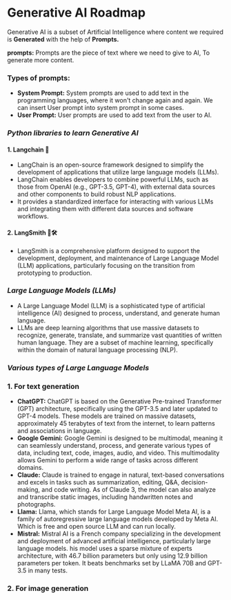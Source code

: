 # **Generative AI Roadmap**

Generative AI is a subset of Artificial Intelligence where content we required is **Generated** with the help of **Prompts.**

**prompts:** Prompts are the piece of text where we need to give to AI, To generate more content.

### **Types of prompts:**
- **System Prompt:** System prompts are used to add text in the programming languages, where it won't change again and again. We can insert User prompt into system prompt in some cases.
- **User Prompt:** User prompts are used to add text from the user to AI.


### _**Python libraries to learn Generative AI**_

  #### **1. Langchain 🦜**
  
  - LangChain is an open-source framework designed to simplify the development of applications that utilize large language models (LLMs).
  - LangChain enables developers to combine powerful LLMs, such as those from OpenAI (e.g., GPT-3.5, GPT-4), with external data sources and other components to build robust NLP applications.
  - It provides a standardized interface for interacting with various LLMs and integrating them with different data sources and software workflows.
  
  #### **2. LangSmith 🦜🛠️**
  
  - LangSmith is a comprehensive platform designed to support the development, deployment, and maintenance of Large Language Model (LLM) applications, particularly focusing on the transition from prototyping to production.

### _**Large Language Models (LLMs)**_

- A Large Language Model (LLM) is a sophisticated type of artificial intelligence (AI) designed to process, understand, and generate human language.
- LLMs are deep learning algorithms that use massive datasets to recognize, generate, translate, and summarize vast quantities of written human language. They are a subset of machine learning, specifically within the domain of natural language processing (NLP).

### _**Various types of Large Language Models**_

  ### 1. For text generation

  - **ChatGPT:** ChatGPT is based on the Generative Pre-trained Transformer (GPT) architecture, specifically using the GPT-3.5 and later updated to GPT-4 models. These models are trained on massive datasets, approximately 45 terabytes of text from the internet, to learn patterns and associations in language.
  - **Google Gemini:** Google Gemini is designed to be multimodal, meaning it can seamlessly understand, process, and generate various types of data, including text, code, images, audio, and video. This multimodality allows Gemini to perform a wide range of tasks across different domains.
  - **Claude:** Claude is trained to engage in natural, text-based conversations and excels in tasks such as summarization, editing, Q&A, decision-making, and code writing. As of Claude 3, the model can also analyze and transcribe static images, including handwritten notes and photographs.
  - **Llama:** Llama, which stands for Large Language Model Meta AI, is a family of autoregressive large language models developed by Meta AI. Which is free and open source LLM and can run locally.
  - **Mistral:** Mistral AI is a French company specializing in the development and deployment of advanced artificial intelligence, particularly large language models. his model uses a sparse mixture of experts architecture, with 46.7 billion parameters but only using 12.9 billion parameters per token. It beats benchmarks set by LLaMA 70B and GPT-3.5 in many tests.

  ### 2. For image generation
